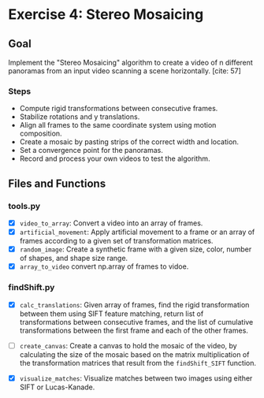 # Exercise 4: Stereo Mosaicing

## Goal

Implement the "Stereo Mosaicing" algorithm to create a video of n different panoramas from an input video scanning a scene horizontally. [cite: 57]

### Steps
* Compute rigid transformations between consecutive frames. 
* Stabilize rotations and y translations.
* Align all frames to the same coordinate system using motion composition.
* Create a mosaic by pasting strips of the correct width and location.
* Set a convergence point for the panoramas.
* Record and process your own videos to test the algorithm. 

## Files and Functions

### tools.py
*  [X] `video_to_array`: Convert a video into an array of frames.
*  [X] `artificial_movement`: Apply artificial movement to a frame or an array of frames according to a given set of transformation matrices.
*  [X] `random_image`: Create a synthetic frame with a given size, color, number of shapes, and shape size range.
*  [X] `array_to_video` convert np.array of frames to vidoe.

### findShift.py
*  [X] `calc_translations`: Given array of frames, find the rigid transformation between them using SIFT feature matching, return list of transformations between consecutive frames, and the list of cumulative transformations between the first frame and each of the other frames.
*  [ ] `create_canvas`: Create a canvas to hold the mosaic of the video, by calculating the size of the mosaic based on the matrix multiplication of the transformation matrices that result from the `findShift_SIFT` function.
*  [X] `visualize_matches`: Visualize matches between two images using either SIFT or Lucas-Kanade.

